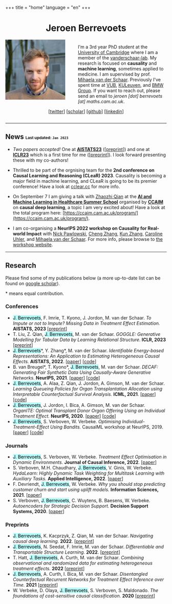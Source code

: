 +++ 
title = "home" 
language = "en" 
+++


<center>

# Jeroen Berrevoets

</center>
<div style="display:inline-block;">
<img align="left" style="padding: 0 30pt 10pt 0; width: 140pt; height: 140pt;" class="profile-pic" src="/jeroen_square.jpg" >


I'm a 3rd year PhD student at the [University of Cambridge](https://damtp.cam.ac.uk) where I am a member of the [vanderschaar-lab](https://vanderschaar-lab.com). My research is focused on __causality__ and __machine learning__, sometimes applied to medicine. I am supervised by prof. [Mihaela van der Schaar](https://www.vanderschaar-lab.com/prof-mihaela-van-der-schaar/). Previously I've spent time at [VUB](https://www.vub.be/en), [KULeuven](https://www.kuleuven.be/english/kuleuven/index.html), and [BMW Group](https://www.bmw.com/en/index.html). If you want to reach out, please send an email to _jeroen [dot] berrevoets [at] maths.cam.ac.uk_.

<div style="text-align: center;">

[[twitter](http://twitter.com/j_berrevoets?lang=en-GB)] [[scholar](https://scholar.google.be/citations?hl=en&user=Bq1dFNQAAAAJ)]  [[github](https://github.com/jeroenbe)] [[linkedin](https://www.linkedin.com/in/jeroenberrevoets/)]

</div>
</div>

<hr/>

## News <small><small><small> Last updated: `Jan 2023` </small></small></small> 
* _Two papers accepted!_ One at [**AISTATS23**](https://virtual.aistats.org/Conferences/2023) ([[preprint](https://arxiv.org/abs/2202.02096)]) and one at [**ICLR23**](https://iclr.cc/) which is a first time for me ([[preprint](https://openreview.net/pdf?id=fPVRcJqspu)]). I look forward presenting these with my co-authors!

* Thrilled to be part of the orgnising team for the __2nd conference on Causal Learning and Reasoning (CLeaR) 2023__. Causality is becoming a major field in machine learning, and CLeaR is going to be its premier conference! Have a look at [cclear.cc](https://cclear.cc) for more info.

* On September 7 I am giving a talk with [Zhaozhi Qian](https://twitter.com/qianzhaozhi) at the [__AI and Machine Learning in Healthcare Summer School__](https://ccaim.cam.ac.uk/summer-school/) organised by [__CCAIM__](https://ccaim.cam.ac.uk) on __causal deep learning__, a topic I am very excited about! Have a look at the total program here: [https://ccaim.cam.ac.uk/program/](https://ccaim.cam.ac.uk/program/).

* I am co-organising a __NeurIPS 2022 workshop on Causality for Real-world Impact__ with [Nick Pawlowski](http://nickpawlowski.de), [Cheng Zhang](https://cheng-zhang.org), [Kun Zhang](https://www.cmu.edu/dietrich/philosophy/people/faculty/zhang.html), [Caroline Uhler](https://www.carolineuhler.com), and [Mihaela van der Schaar](https://www.vanderschaar-lab.com/prof-mihaela-van-der-schaar/). For more info, please browse to [the workshop website](https://cml-4-impact.vanderschaar-lab.com).

<hr/>

## Research

Please find some of my publications below (a more up-to-date list can be found on [google scholar](https://scholar.google.be/citations?hl=en&user=Bq1dFNQAAAAJ)). 

\* means equal contribution.

### Conferences
* <mark style="background-color: #bbfdfb;">J. Berrevoets</mark>, F. Imrie, T. Kyono, J. Jordon, M. van der Schaar. _To Impute or not to Impute? Missing Data in Treatment Effect Estimation._  __AISTATS, 2023__ [[preprint](https://arxiv.org/abs/2202.02096)]
* T. Liu, Z. Qian, <mark style="background-color: #bbfdfb;">J. Berrevoets</mark>, M. van der Schaar. _GOGGLE: Generative Modelling for Tabular Data by Learning Relational Structure._ __ICLR, 2023__ [[preprint](https://openreview.net/pdf?id=fPVRcJqspu)]
* <mark style="background-color: #bbfdfb;">J. Berrevoets</mark>\*, Y. Zhang\*, M. van der Schaar. _Identifiable Energy-based Representations: An Application to Estimating Heterogeneous Causal Effects._ __AISTATS, 2022__. [[paper](https://proceedings.mlr.press/v151/zhang22b.html)] [[code](https://github.com/jeroenbe/ebm-for-cate)]
* B. van Breugel\*, T. Kyono\*, <mark style="background-color: #bbfdfb;">J. Berrevoets</mark>, M. van der Schaar. _DECAF: Generating Fair Synthetic Data Using Causally-Aware Generative Networks._ __NeurIPS, 2021__. [[paper](https://proceedings.neurips.cc/paper/2021/hash/ba9fab001f67381e56e410575874d967-Abstract.html)] [[code](https://github.com/trentkyono/DECAF)]
* <mark style="background-color: #bbfdfb;">J. Berrevoets</mark>, A. Alaa, Z. Qian, J. Jordon, A. Gimson, M. van der Schaar. _Learning Queueing Policies for Organ Transplantation Allocation using Interpretable Counterfactual Survival Analysis._ __ICML, 2021__. [[paper](https://proceedings.mlr.press/v139/berrevoets21a.html)] [[code](https://github.com/jeroenbe/organsync)]
* <mark style="background-color: #bbfdfb;">J. Berrevoets</mark>, J. Jordon, I. Bica, A. Gimson, M. van der Schaar. _OrganITE: Optimal Transplant Donor Organ Offering Using an Individual Treatment Effect._ __NeurIPS, 2020__. [[paper](https://proceedings.neurips.cc/paper/2020/hash/e7c573c14a09b84f6b7782ce3965f335-Abstract.html)] [[code](https://github.com/jeroenbe/organsync/blob/main/src/organsync/policies/policy.py#L475)]
* <mark style="background-color: #bbfdfb;">J. Berrevoets</mark>, S. Verboven, W. Verbeke. _Optimising Individual-Treatment-Effect Using Bandits._ CausalML workshop at NeurIPS, 2019. [[paper](https://arxiv.org/abs/1910.07265)] [[code](https://github.com/vub-dl/u-cmab)]

### Journals

* <mark style="background-color: #bbfdfb;">J. Berrevoets</mark>, S. Verboven, W. Verbeke. _Treatment Effect Optimisation in Dynamic Environments._ __Journal of Causal Inference, 2022__. [[paper](https://www.degruyter.com/document/doi/10.1515/jci-2020-0009/html)]
* S. Verboven, M.H. Chaudhary, <mark style="background-color: #bbfdfb;">J. Berrevoets</mark>, V. Ginis, W. Verbeke. _HydaLearn: Highly Dynamic Task Weighting for Multitask Learning with Auxiliary Tasks._ __Applied Intelligence, 2022__. [[paper](https://link.springer.com/article/10.1007/s10489-022-03695-x)] 
* F. Devriendt, <mark style="background-color: #bbfdfb;">J. Berrevoets</mark>, W. Verbeke. _Why you should stop predicting customer churn and start using uplift models._ __Information Sciences, 2021__. [[paper](https://www.sciencedirect.com/science/article/pii/S0020025519312022)]
* S. Verboven, <mark style="background-color: #bbfdfb;">J. Berrevoets</mark>, C. Wuytens, B. Baesens, W. Verbeke. _Autoencoders for Strategic Decision Support._ __Decision Support Systems, 2020__. [[paper](https://www.sciencedirect.com/science/article/pii/S0167923620301779)]


### Preprints

* <mark style="background-color: #bbfdfb;">J. Berrevoets</mark>, K. Kacprzyk, Z. Qian, M. van der Schaar. _Navigating causal deep learning._ __2022__. [[preprint](https://arxiv.org/abs/2212.00911)]
* <mark style="background-color: #bbfdfb;">J. Berrevoets</mark>, N. Seedat, F. Imrie, M. van der Schaar. _Differentiable and Transportable Structure Learning._ __2022__. [[preprint](https://arxiv.org/abs/2206.06354)]
* T. Hatt, <mark style="background-color: #bbfdfb;">J. Berrevoets</mark>, A. Curth, M. van der Schaar. _Combining observational and randomized data for estimating heterogeneous treatment effects._ __2022__ [[preprint](https://arxiv.org/abs/2202.12891)]
* <mark style="background-color: #bbfdfb;">J. Berrevoets</mark>, A. Curth, I. Bica, M. van der Schaar. _Disentangled Counterfactual Recurrent Networks for Treatment Effect Inference over Time._ __2021__ [[preprint](https://arxiv.org/abs/2112.03811)]
* W. Verbeke, D. Olaya, <mark style="background-color: #bbfdfb;">J. Berrevoets</mark>, S. Verboven, S. Maldonado. _The foundations of cost-sensitive causal classification._ __2020__ [[preprint](https://arxiv.org/abs/2007.12582)]
